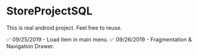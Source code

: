 # StoreProjectSQL
This is real android project. Feel free to reuse.

:white_check_mark: 09/25/2019 - Load item in main menu.
:white_check_mark: 09/26/2019 - Fragmentation & Navigation Drawer.
